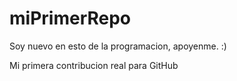 # miPrimerRepo

Soy nuevo en esto de la programacion, apoyenme. :)

Mi primera contribucion real para GitHub